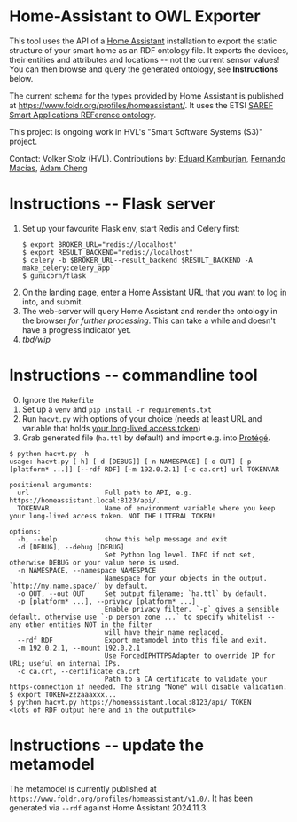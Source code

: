 # Home-Assistant to OWL Exporter

This tool uses the API of a [Home Assistant](https://www.home-assistant.io) installation to export the static structure of your smart home as an RDF ontology file. It exports the devices, their entities and attributes and locations -- not the current sensor values! You can then browse and query the generated ontology, see **Instructions** below.

The current schema for the types provided by Home Assistant is published at https://www.foldr.org/profiles/homeassistant/. It uses the ETSI [SAREF Smart Applications REFerence ontology](https://saref.etsi.org/core/).

This project is ongoing work in HVL's "Smart Software Systems (S3)" project. 

Contact: Volker Stolz (HVL).
Contributions by: [Eduard Kamburjan](https://github.com/Edkamb), [Fernando Macías](https://github.com/femaciasg), [Adam Cheng](https://github.com/adamchengtkc)

# Instructions -- Flask server

1. Set up your favourite Flask env, start Redis and Celery first:
   ```
   $ export BROKER_URL="redis://localhost"
   $ export RESULT_BACKEND="redis://localhost"
   $ celery -b $BROKER_URL--result_backend $RESULT_BACKEND -A make_celery:celery_app`
   $ gunicorn/flask
   ```
2. On the landing page, enter a Home Assistant URL that you want to log in into, and submit.
3. The web-server will query Home Assistant and render the ontology in the browser _for further processing_. 
   This can take a while and doesn't have a progress indicator yet.
4. _tbd/wip_

# Instructions -- commandline tool

0. Ignore the `Makefile`
1. Set up a `venv` and `pip install -r requirements.txt`
2. Run `hacvt.py` with options of your choice (needs at least URL and variable that holds [your long-lived access token](https://developers.home-assistant.io/docs/auth_api/#long-lived-access-token))
3. Grab generated file (`ha.ttl` by default) and import e.g. into [Protégé](https://protege.stanford.edu).

```
$ python hacvt.py -h
usage: hacvt.py [-h] [-d [DEBUG]] [-n NAMESPACE] [-o OUT] [-p [platform* ...]] [--rdf RDF] [-m 192.0.2.1] [-c ca.crt] url TOKENVAR

positional arguments:
  url                   Full path to API, e.g. https://homeassistant.local:8123/api/.
  TOKENVAR              Name of environment variable where you keep your long-lived access token. NOT THE LITERAL TOKEN!

options:
  -h, --help            show this help message and exit
  -d [DEBUG], --debug [DEBUG]
                        Set Python log level. INFO if not set, otherwise DEBUG or your value here is used.
  -n NAMESPACE, --namespace NAMESPACE
                        Namespace for your objects in the output. `http://my.name.space/` by default.
  -o OUT, --out OUT     Set output filename; `ha.ttl` by default.
  -p [platform* ...], --privacy [platform* ...]
                        Enable privacy filter. `-p` gives a sensible default, otherwise use `-p person zone ...` to specify whitelist -- any other entities NOT in the filter
                        will have their name replaced.
  --rdf RDF             Export metamodel into this file and exit.
  -m 192.0.2.1, --mount 192.0.2.1
                        Use ForcedIPHTTPSAdapter to override IP for URL; useful on internal IPs.
  -c ca.crt, --certificate ca.crt
                        Path to a CA certificate to validate your https-connection if needed. The string "None" will disable validation.
$ export TOKEN=zzzaaaxxx...
$ python hacvt.py https://homeassistant.local:8123/api/ TOKEN
<lots of RDF output here and in the outputfile>
```

# Instructions -- update the metamodel

The metamodel is currently published at `https://www.foldr.org/profiles/homeassistant/v1.0/`.
It has been generated via `--rdf` against Home Assistant 2024.11.3.